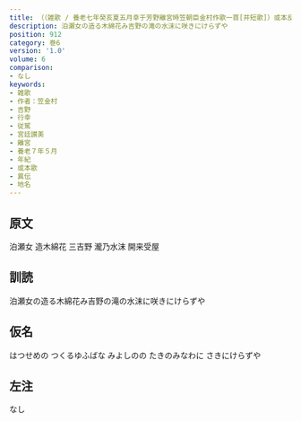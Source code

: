 ```yaml
---
title: （（雑歌 / 養老七年癸亥夏五月幸于芳野離宮時笠朝臣金村作歌一首[并短歌]）或本反<歌>曰）
description: 泊瀬女の造る木綿花み吉野の滝の水沫に咲きにけらずや
position: 912
category: 巻6
version: '1.0'
volume: 6
comparison:
- なし
keywords:
- 雑歌
- 作者：笠金村
- 吉野
- 行幸
- 従駕
- 宮廷讃美
- 離宮
- 養老７年５月
- 年紀
- 或本歌
- 異伝
- 地名
---
```


## 原文

泊瀬女 造木綿花 三吉野 瀧乃水沫 開来受屋

## 訓読

泊瀬女の造る木綿花み吉野の滝の水沫に咲きにけらずや

## 仮名

はつせめの つくるゆふばな みよしのの たきのみなわに さきにけらずや

## 左注

なし
